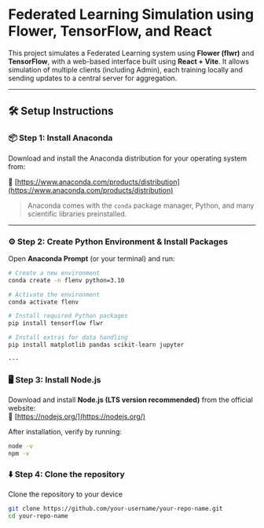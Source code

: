 # Federated Learning Simulation using Flower, TensorFlow, and React

This project simulates a Federated Learning system using **Flower (flwr)** and **TensorFlow**, with a web-based interface built using **React + Vite**. It allows simulation of multiple clients (including Admin), each training locally and sending updates to a central server for aggregation.

---

## 🛠️ Setup Instructions

### 📦 Step 1: Install Anaconda

Download and install the Anaconda distribution for your operating system from:

🔗 [https://www.anaconda.com/products/distribution](https://www.anaconda.com/products/distribution)

> Anaconda comes with the `conda` package manager, Python, and many scientific libraries preinstalled.

---

### ⚙️ Step 2: Create Python Environment & Install Packages

Open **Anaconda Prompt** (or your terminal) and run:

```bash
# Create a new environment
conda create -n flenv python=3.10

# Activate the environment
conda activate flenv

# Install required Python packages
pip install tensorflow flwr

# Install extras for data handling
pip install matplotlib pandas scikit-learn jupyter

---
```

### 🖥️ Step 3: Install Node.js

Download and install **Node.js (LTS version recommended)** from the official website:  
🔗 [https://nodejs.org/](https://nodejs.org/)

After installation, verify by running:

```bash
node -v
npm -v

```

### ⬇️ Step 4: Clone the repository

Clone the repository to your device

```bash
git clone https://github.com/your-username/your-repo-name.git
cd your-repo-name
